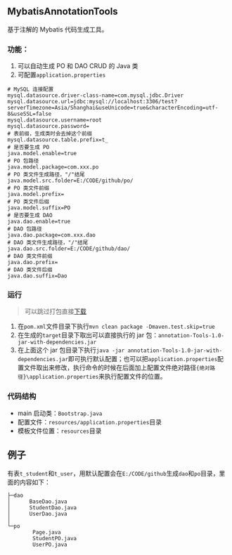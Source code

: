 ## MybatisAnnotationTools
基于注解的 Mybatis 代码生成工具。
### 功能：
1. 可以自动生成 PO 和 DAO CRUD 的 Java 类
2. 可配置`application.properties`
```properties
# MySQL 连接配置
mysql.datasource.driver-class-name=com.mysql.jdbc.Driver
mysql.datasource.url=jdbc:mysql://localhost:3306/test?serverTimezone=Asia/Shanghai&useUnicode=true&characterEncoding=utf-8&useSSL=false
mysql.datasource.username=root
mysql.datasource.password=
# 表前缀，生成类时会去掉这个前缀
mysql.datasource.table.prefix=t_
# 是否要生成 PO
java.model.enable=true
# PO 包路径
java.model.package=com.xxx.po
# PO 类文件生成路径，"/"结尾
java.model.src.folder=E:/CODE/github/po/
# PO 类文件前缀
java.model.prefix=
# PO 类文件后缀
java.model.suffix=PO
# 是否要生成 DAO
java.dao.enable=true
# DAO 包路径
java.dao.package=com.xxx.dao
# DAO 类文件生成路径，"/"结尾
java.dao.src.folder=E:/CODE/github/dao/
# DAO 类文件前缀
java.dao.prefix=
# DAO 类文件后缀
java.dao.suffix=Dao
```
### 运行
> 可以跳过打包直接[下载](https://github.com/chendehe/MybatisAnnotationTools/releases)

1. 在`pom.xml`文件目录下执行`mvn clean package -Dmaven.test.skip=true`
2. 在生成的`target`目录下取出可以直接执行的 jar 包：`annotation-Tools-1.0-jar-with-dependencies.jar`
3. 在上面这个 jar 包目录下执行`java -jar annotation-Tools-1.0-jar-with-dependencies.jar`即可执行默认配置；也可以把`application.properties`配置文件取出来修改，执行命令的时候在后面加上配置文件绝对路径`{绝对路径}\application.properties`来执行配置文件的位置。
### 代码结构
 - main 启动类：`Bootstrap.java`
 - 配置文件：`resources/application.properties`目录
 - 模板文件位置：`resources`目录
## 例子
有表`t_student`和`t_user`，用默认配置会在`E:/CODE/github`生成`dao`和`po`目录，里面的内容如下：
```
├─dao
│      BaseDao.java
│      StudentDao.java
│      UserDao.java
│
└─po
        Page.java
        StudentPO.java
        UserPO.java
```